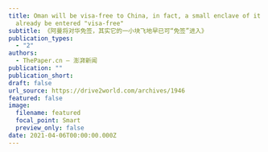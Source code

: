```yaml
---
title: Oman will be visa-free to China, in fact, a small enclave of it can
  already be entered "visa-free"
subtitle: 《阿曼将对华免签，其实它的一小块飞地早已可“免签”进入》
publication_types:
  - "2"
authors:
  - ThePaper.cn — 澎湃新闻
publication: ""
publication_short: 
draft: false
url_source: https://drive2world.com/archives/1946
featured: false
image:
  filename: featured
  focal_point: Smart
  preview_only: false
date: 2021-04-06T00:00:00.000Z
---
```

